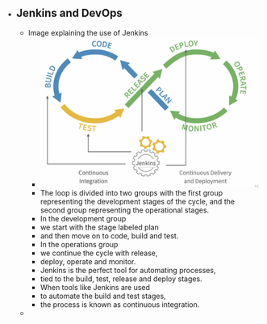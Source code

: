 - ## Jenkins and DevOps
	- Image explaining the use of Jenkins
		- ![image.png](../assets/image_1659967471696_0.png)
		- The loop is divided into two groups with the first group representing the development stages of the cycle, and the second group representing the operational stages.
		- In the development group
		- we start with the stage labeled plan
		- and then move on to code, build and test.
		- In the operations group
		- we continue the cycle with release,
		- deploy, operate and monitor.
		- Jenkins is the perfect tool for automating processes,
		- tied to the build, test, release and deploy stages.
		- When tools like Jenkins are used
		- to automate the build and test stages,
		- the process is known as continuous integration.
	-